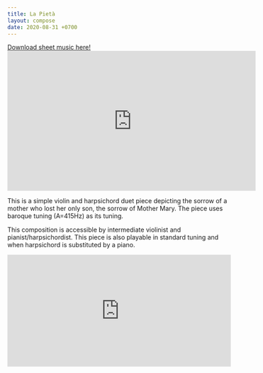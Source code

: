 ```yaml
---
title: La Pietà
layout: compose
date: 2020-08-31 +0700
---
```

<div class="button">
    <a href="https://www.sheetmusicplus.com/title/21872891" target="_blank" onclick="ga('send', 'event', 'buttons', 'download', 'comp-la-pieta')">Download sheet music here!</a>
</div>

<iframe width="560" height="315" src="https://www.youtube.com/embed/Z7iJs9gDZmE" frameborder="0" allow="accelerometer; autoplay; clipboard-write; encrypted-media; gyroscope; picture-in-picture" allowfullscreen></iframe>

This is a simple violin and harpsichord duet piece depicting the sorrow of a mother who lost her only son, the sorrow of Mother Mary. The piece uses baroque tuning (A=415Hz) as its tuning.

This composition is accessible by intermediate violinist and pianist/harpsichordist. This piece is also playable in standard tuning and when harpsichord is substituted by a piano.

<iframe src="https://audiomack.com/embed/song/cgdl/la-pieta?background=1" scrolling="no" width="100%" height="252" scrollbars="no" frameborder="0"></iframe>